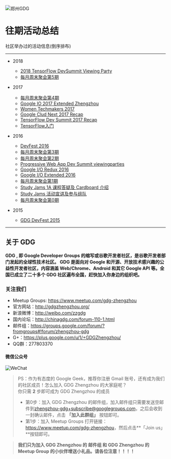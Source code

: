 ![郑州GDG](https://s1.ax1x.com/2018/04/09/CiDhvD.png)

# 往期活动总结
社区举办过的活动信息(倒序排布)

----

- 2018
  - [2018 TensorFlow DevSummit Viewing Party](https://github.com/GDGZhengzhou/Events/blob/master/Markdown/2018_TensorFlow_DevSummit_Viewing_Party.md)
  - [每月周末聚会第5期](https://github.com/GDGZhengzhou/Events/blob/master/Markdown/Monthly_Weekend_Party%235.md)

- 2017
  - [每月周末聚会第4期](https://github.com/GDGZhengzhou/Events/blob/master/Markdown/Monthly_Weekend_Party%234.md)
  - [Google IO 2017 Extended Zhengzhou](https://github.com/GDGZhengzhou/Events/blob/master/Markdown/Google_IO_Extended_2017.md)
  - [Women Techmakers 2017](https://github.com/GDGZhengzhou/Events/blob/master/Markdown/Women_Techmakers_2017.md)
  - [Google Clud Next 2017 Recap](https://github.com/GDGZhengzhou/Events/blob/master/Markdown/Google_Cloud_Next_2017_Recap.md)
  - [TensorFlow Dev Summit 2017 Recap](https://github.com/GDGZhengzhou/Events/blob/master/Markdown/TensorFlow_Dev_Summit_2017_Recap.md)
  - [TensorFlow入门](https://github.com/GDGZhengzhou/Events/blob/master/Markdown/TensorFlow_Getting_Start.md)

- 2016
  - [DevFest 2016](https://github.com/GDGZhengzhou/Events/blob/master/Markdown/DevFest_2016.md)
  - [每月周末聚会第3期](https://github.com/GDGZhengzhou/Events/blob/master/Markdown/Monthly_Weekend_Party%233.md)
  - [每月周末聚会第2期](https://github.com/GDGZhengzhou/Events/blob/master/Markdown/Monthly_Weekend_Party%232.md)
  - [Progressive Web App Dev Summit viewingparties](https://github.com/GDGZhengzhou/Events/blob/master/Markdown/Progressive_Web_App_Dev_Summit_viewingparties.md)
  - [Google I/O Redux 2016](https://github.com/GDGZhengzhou/Events/blob/master/Markdown/Google_IO_Redux_2016.md)
  - [Google I/O Extended 2016](https://github.com/GDGZhengzhou/Events/blob/master/Markdown/Google_IO_Extended_2016.md)
  - [每月周末聚会第1期](https://github.com/GDGZhengzhou/Events/blob/master/Markdown/Monthly_Weekend_Party%231.md)
  - [Study Jams 1A 课程答疑及 Cardboard 介绍](https://github.com/GDGZhengzhou/Events/blob/master/Markdown/Study_Jams_1A%26Cardboard.md)
  - [Study Jams 活动宣讲及参与组队](https://github.com/GDGZhengzhou/Events/blob/master/Markdown/Study_Jams_PUB%26Team.md)
  - [每月周末聚会第0期](https://github.com/GDGZhengzhou/Events/blob/master/Markdown/Monthly_Weekend_Party%230.md)

- 2015
  - [GDG DevFest 2015](https://github.com/GDGZhengzhou/Events/blob/master/Markdown/DevFest_2015.md)

---

## 关于 GDG

**GDG , 即 Google Developer Groups 的缩写或谷歌开发者社区，是谷歌开发者部门发起的全球性技术社区。 GDG 是面向对 Google 和开源、开放技术感兴趣的公益性开发者社区，内容涵盖 Web/Chrome、Android 和其它 Google API 等。全国已成立了二十多个 GDG 社区遍布全国，赶快加入你身边的组织吧。**

### 关注我们
- Meetup Groups: <https://www.meetup.com/gdg-zhengzhou>
- 官方网站：<http://gdgzhengzhou.org/>
- 新浪微博：<http://weibo.com/zzgdg>
- 国内论坛：<http://chinagdg.com/forum-110-1.html>
- 邮件组：<https://groups.google.com/forum/?fromgroups#!forum/zhengzhou-gdg>
- G+：<https://plus.google.com/u/1/+GDGZhengzhou/>
- QQ群：277803370

#### 微信公众号<br>
![WeChat](http://p31evsni6.bkt.gdipper.com/gdg_wechat.jpg)

> PS：作为有态度的 Google Geek，推荐你注册 Gmail 账号，还有成为我们的社区成员！怎么加入 GDG Zhengzhou 的大家庭呢？<br>你只需 **2** 步即可成为 GDG Zhengzhou 的成员
> - 第0步：加入 GDG Zhengzhou 的邮件组，加入邮件组只需要发送空邮件到[zhengzhou-gdg+subscribe@googlegroups.com](mailto:zhengzhou-gdg+subscribe@googlegroups.com)，之后会收到一封确认邮件，点击 **「加入此群组」** 按钮即可。
> - 第1步：加入 Meetup Groups 打开链接：<https://www.meetup.com/gdg-zhengzhou>，然后点击**「Join us」**按钮即可。<br>

> **我们只为加入 GDG Zhengzhou 的 邮件组 和 GDG Zhengzhou 的 Meetup Group 的小伙伴增送小礼品。请各位注意！！！！**
